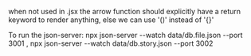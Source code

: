 when not used in .jsx the arrow function should explicitly have a return keyword to render anything,
else we can use '()' instead of '{}'

To run the json-server: npx json-server --watch data/db.file.json --port 3001 , npx json-server --watch data/db.story.json --port 3002